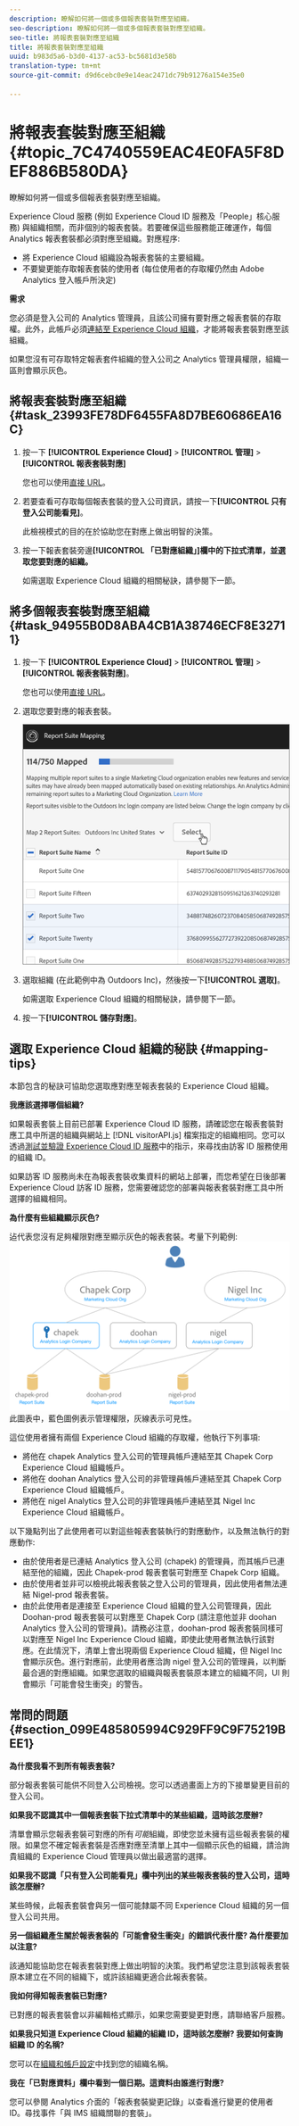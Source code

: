 ```yaml
---
description: 瞭解如何將一個或多個報表套裝對應至組織。
seo-description: 瞭解如何將一個或多個報表套裝對應至組織。
seo-title: 將報表套裝對應至組織
title: 將報表套裝對應至組織
uuid: b983d5a6-b3d0-4137-ac53-bc5681d3e58b
translation-type: tm+mt
source-git-commit: d9d6cebc0e9e14eac2471dc79b91276a154e35e0

---
```



# 將報表套裝對應至組織 {#topic_7C4740559EAC4E0FA5F8DEF886B580DA}

瞭解如何將一個或多個報表套裝對應至組織。

Experience Cloud 服務 (例如 Experience Cloud ID 服務及「People」核心服務) 與組織相關，而非個別的報表套裝。若要確保這些服務能正確運作，每個 Analytics 報表套裝都必須對應至組織。對應程序:

* 將 Experience Cloud 組織設為報表套裝的主要組織。
* 不要變更能存取報表套裝的使用者 (每位使用者的存取權仍然由 Adobe Analytics 登入帳戶所決定)


**需求**

您必須是登入公司的 Analytics 管理員，且該公司擁有要對應之報表套裝的存取權。此外，此帳戶必須[連結至 Experience Cloud 組織](../admin-getting-started/organizations.md#topic_C31CB834F109465A82ED57FF0563B3F1)，才能將報表套裝對應至該組織。

如果您沒有可存取特定報表套件組織的登入公司之 Analytics 管理員權限，組織一區則會顯示灰色。

## 將報表套裝對應至組織 {#task_23993FE78DF6455FA8D7BE60686EA16C}

1. 按一下 **[!UICONTROL Experience Cloud]** &gt; **[!UICONTROL 管理]** &gt; **[!UICONTROL 報表套裝對應]**

   您也可以使用[直接 URL](https://audience.marketing.adobe.com/rsmapping/ui.html)。

1. 若要查看可存取每個報表套裝的登入公司資訊，請按一下&#x200B;**[!UICONTROL 只有登入公司能看見]**。

   此檢視模式的目的在於協助您在對應上做出明智的決策。

1. 按一下報表套裝旁邊&#x200B;**[!UICONTROL 「已對應組織」]欄中的下拉式清單，並選取您要對應的組織。**

   如需選取 Experience Cloud 組織的相關秘訣，請參閱下一節。

## 將多個報表套裝對應至組織 {#task_94955B0D8ABA4CB1A38746ECF8E32711}

1. 按一下 **[!UICONTROL Experience Cloud]** &gt; **[!UICONTROL 管理]** &gt; **[!UICONTROL 報表套裝對應]**。

   您也可以使用[直接 URL](https://audience.marketing.adobe.com/rsmapping/ui.html)。

1. 選取您要對應的報表套裝。

   ![](assets/rs-mapping-multiple.png)

1. 選取組織 (在此範例中為 Outdoors Inc)，然後按一下&#x200B;**[!UICONTROL 選取]**。

   如需選取 Experience Cloud 組織的相關秘訣，請參閱下一節。

1. 按一下&#x200B;**[!UICONTROL 儲存對應]**。

## 選取 Experience Cloud 組織的秘訣 {#mapping-tips}

本節包含的秘訣可協助您選取應對應至報表套裝的 Experience Cloud 組織。

**我應該選擇哪個組織?**

如果報表套裝上目前已部署 Experience Cloud ID 服務，請確認您在報表套裝對應工具中所選的組織與網站上 [!DNL visitorAPI.js] 檔案指定的組織相同。您可以透過[測試並驗證 Experience Cloud ID 服務](https://marketing.adobe.com/resources/help/en_US/mcvid/mcvid-test-verify.html)中的指示，來尋找由訪客 ID 服務使用的組織 ID。

如果訪客 ID 服務尚未在為報表套裝收集資料的網站上部署，而您希望在日後部署 Experience Cloud 訪客 ID 服務，您需要確認您的部署與報表套裝對應工具中所選擇的組織相同。

**為什麼有些組織顯示灰色?**

迠代表您沒有足夠權限對應至顯示灰色的報表套裝。考量下列範例:![](assets/rs-mapping.png)此圖表中，藍色圖例表示管理權限，灰線表示可見性。

這位使用者擁有兩個 Experience Cloud 組織的存取權，他執行下列事項:

* 將他在 chapek Analytics 登入公司的管理員帳戶連結至其 Chapek Corp Experience Cloud 組織帳戶。
* 將他在 doohan Analytics 登入公司的非管理員帳戶連結至其 Chapek Corp Experience Cloud 組織帳戶。
* 將他在 nigel Analytics 登入公司的非管理員帳戶連結至其 Nigel Inc Experience Cloud 組織帳戶。

以下幾點列出了此使用者可以對這些報表套裝執行的對應動作，以及無法執行的對應動作:

* 由於使用者是已連結 Analytics 登入公司 (chapek) 的管理員，而其帳戶已連結至他的組織，因此 Chapek-prod 報表套裝可對應至 Chapek Corp 組織。
* 由於使用者並非可以檢視此報表套裝之登入公司的管理員，因此使用者無法連結 Nigel-prod 報表套裝。
* 由於此使用者是連接至 Experience Cloud 組織的登入公司管理員，因此 Doohan-prod 報表套裝可以對應至 Chapek Corp (請注意他並非 doohan Analytics 登入公司的管理員)。請務必注意，doohan-prod 報表套裝同樣可以對應至 Nigel Inc Experience Cloud 組織，即使此使用者無法執行該對應。在此情況下，清單上會出現兩個 Experience Cloud 組織，但 Nigel Inc 會顯示灰色。進行對應前，此使用者應洽詢 nigel 登入公司的管理員，以判斷最合適的對應組織。如果您選取的組織與報表套裝原本建立的組織不同，UI 則會顯示「可能會發生衝突」的警告。

## 常問的問題 {#section_099E485805994C929FF9C9F75219BEE1}

**為什麼我看不到所有報表套裝?**

部分報表套裝可能供不同登入公司檢視。您可以透過畫面上方的下接單變更目前的登入公司。

**如果我不認識其中一個報表套裝下拉式清單中的某些組織，這時該怎麼辦?**

清單會顯示您報表套裝可對應的所有*可能*組織，即使您並未擁有這些報表套裝的權限。如果您不確定報表套裝是否應對應至清單上其中一個顯示灰色的組織，請洽詢貴組織的 Experience Cloud 管理員以做出最適當的選擇。

**如果我不認識「只有登入公司能看見」欄中列出的某些報表套裝的登入公司，這時該怎麼辦?**

某些時候，此報表套裝會與另一個可能隸屬不同 Experience Cloud 組織的另一個登入公司共用。

**另一個組織產生關於報表套裝的「可能會發生衝突」的錯誤代表什麼? 為什麼要加以注意?**

該通知能協助您在報表套裝對應上做出明智的決策。我們希望您注意到該報表套裝原本建立在不同的組織下，或許該組織更適合此報表套裝。

**我如何得知報表套裝已對應?**

已對應的報表套裝會以非編輯格式顯示，如果您需要變更對應，請聯絡客戶服務。

**如果我只知道 Experience Cloud 組織的組織 ID，這時該怎麼辦? 我要如何查詢組織 ID 的名稱?**

您可以在[組織和帳戶設定](https://marketing.adobe.com/resources/help/en_US/mcloud/?f=organizations)中找到您的組織名稱。

**我在「已對應資料」欄中看到一個日期。這資料由誰進行對應?**

您可以參閱 Analytics 介面的「報表套裝變更記錄」以查看進行變更的使用者 ID。尋找事件「與 IMS 組織關聯的套裝」。

